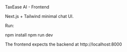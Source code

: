 TaxEase AI - Frontend

Next.js + Tailwind minimal chat UI.

Run:

npm install
npm run dev

The frontend expects the backend at http://localhost:8000
